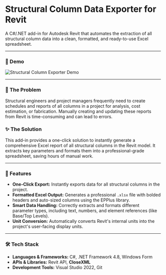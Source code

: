# Structural Column Data Exporter for Revit

A C#/.NET add-in for Autodesk Revit that automates the extraction of all structural column data into a clean, formatted, and ready-to-use Excel spreadsheet.

---

### 🎥 Demo

![Structural Column Exporter Demo](demo.gif)

---

### 🎯 The Problem

Structural engineers and project managers frequently need to create schedules and reports of all columns in a project for analysis, cost estimation, or fabrication. Manually creating and updating these reports from Revit is time-consuming and can lead to errors.

### ✨ The Solution

This add-in provides a one-click solution to instantly generate a comprehensive Excel report of all structural columns in the Revit model. It extracts key parameters and formats them into a professional-grade spreadsheet, saving hours of manual work.

---

### 🚀 Features

*   **One-Click Export:** Instantly exports data for all structural columns in the project.
*   **Formatted Excel Output:** Generates a professional `.xlsx` file with bolded headers and auto-sized columns using the EPPlus library.
*   **Smart Data Handling:** Correctly extracts and formats different parameter types, including text, numbers, and element references (like Base/Top Levels).
*   **Unit Conversion:** Automatically converts Revit's internal units into the project's user-facing display units.

---

### 🛠️ Tech Stack

*   **Languages & Frameworks:** C#, .NET Framework 4.8, Windows Form
*   **APIs & Libraries:** Revit API, **CloseXML**
*   **Development Tools:** Visual Studio 2022, Git
